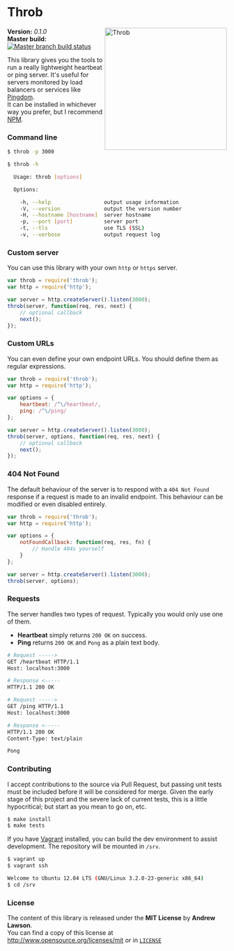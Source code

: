 # Throb #

<img src="http://stream1.gifsoup.com/view2/3611809/heartbeat-o.gif" alt="Throb" align="right" width=280/>

**Version:** *0.1.0*<br/>
**Master build:** [![Master branch build status][travis-master]][travis]


This library gives you the tools to run a really lightweight heartbeat or ping server.
It's useful for servers monitored by load balancers or services like [Pingdom][pingdom].<br/>
It can be installed in whichever way you prefer, but I recommend [NPM][npm].


### Command line ###
```bash
$ throb -p 3000
```
```bash
$ throb -h

  Usage: throb [options]

  Options:

    -h, --help                 output usage information
    -V, --version              output the version number
    -H, --hostname [hostname]  server hostname
    -p, --port [port]          server port
    -t, --tls                  use TLS (SSL)
    -v, --verbose              output request log
```


### Custom server ###
You can use this library with your own `http` or `https` server.

```js
var throb = require('throb');
var http = require('http');

var server = http.createServer().listen(3000);
throb(server, function(req, res, next) {
    // optional callback
    next();
});
```


### Custom URLs ###
You can even define your own endpoint URLs. You should define them as regular expressions.

```js
var throb = require('throb');
var http = require('http');

var options = {
    heartbeat: /^\/heartbeat/,
    ping: /^\/ping/
};

var server = http.createServer().listen(3000);
throb(server, options, function(req, res, next) {
    // optional callback
    next();
});
```


### 404 Not Found ###
The default behaviour of the server is to respond with a `404 Not Found` response
if a request is made to an invalid endpoint. This behaviour can be modified or even disabled entirely.
```js
var throb = require('throb');
var http = require('http');

var options = {
    notFoundCallback: function(req, res, fn) {
        // Handle 404s yourself
    }
};

var server = http.createServer().listen(3000);
throb(server, options);
```


### Requests ###
The server handles two types of request. Typically you would only use one of them.
 - **Heartbeat** simply returns `200 OK` on success.
 - **Ping** returns `200 OK` and `Pong` as a plain text body.

```bash
# Request ----->
GET /heartbeat HTTP/1.1
Host: localhost:3000

# Response <-----
HTTP/1.1 200 OK
```

```bash
# Request ----->
GET /ping HTTP/1.1
Host: localhost:3000

# Response <-----
HTTP/1.1 200 OK
Content-Type: text/plain

Pong
```


### Contributing ###
I accept contributions to the source via Pull Request,
but passing unit tests must be included before it will be considered for merge.
Given the early stage of this project and the severe lack of current tests,
this is a little hypocritical; but start as you mean to go on, etc.
```bash
$ make install
$ make tests
```

If you have [Vagrant][vagrant] installed, you can build the dev environment to assist development.
The repository will be mounted in `/srv`.
```bash
$ vagrant up
$ vagrant ssh

Welcome to Ubuntu 12.04 LTS (GNU/Linux 3.2.0-23-generic x86_64)
$ cd /srv
```


### License ###
The content of this library is released under the **MIT License** by **Andrew Lawson**.<br/>
You can find a copy of this license at http://www.opensource.org/licenses/mit or in [`LICENSE`][license]


<!-- Links -->
[travis]:        https://travis-ci.org/adlawson/throb
[travis-master]: https://travis-ci.org/adlawson/throb.png?branch=master
[npm]:           https://npmjs.org/package/throb
[vagrant]:       http://vagrantup.com
[license]:       /LICENSE
[pingdom]:       https://www.pingdom.com
[expressjs]:     http://expressjs.com
[hapi]:          http://hapijs.com
